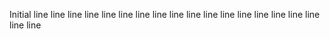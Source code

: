 Initial line
line
line
line
line
line
line
line
line
line
line
line
line
line
line
line
line
line
line

